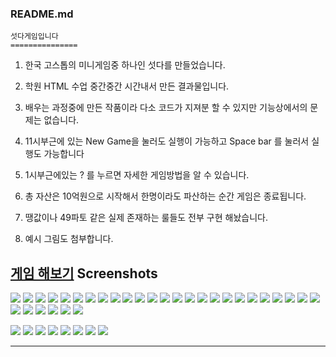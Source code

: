 ﻿### README.md
    섯다게임입니다
	===============

 1. 한국 고스톱의 미니게임중 하나인 섯다를 만들었습니다.

 2. 학원 HTML 수업 중간중간 시간내서 만든 결과물입니다.

 3. 배우는 과정중에 만든 작품이라 다소 코드가 지져분 할 수 있지만 기능상에서의 문제는 없습니다.

 4. 11시부근에 있는 New Game을 눌러도 실행이 가능하고 Space bar 를 눌러서 실행도 가능합니다

 5. 1시부근에있는  ? 를 누르면 자세한 게임방법을 알 수 있습니다.

 6. 총 자산은 10억원으로 시작해서 한명이라도 파산하는 순간 게임은 종료됩니다.

 7. 땡값이나 49파토 같은 실제 존재하는 룰들도 전부 구현 해놨습니다.

 8. 예시 그림도 첨부합니다.

 <a href=" https://omy414.github.io/gostop/" target="_blank" rel="noopener">게임 해보기</a>
 Screenshots
 -----------
 <img src="https://user-images.githubusercontent.com/53854831/70031042-bff29500-15ed-11ea-9ccb-5ad5fccc3a37.png"><!--게임화면-->
 <img src="https://user-images.githubusercontent.com/53854831/62607414-0b937b80-b939-11e9-943d-dd47efe1beff.jpg"><!--섯다족보-->
 <img src="https://user-images.githubusercontent.com/53854831/62607416-0b937b80-b939-11e9-8867-f8bd950bcf72.jpg"><!---카드패0-->
 <img src="https://user-images.githubusercontent.com/53854831/62607417-0c2c1200-b939-11e9-8790-28b0e5e40ecf.jpg">
<img src="https://user-images.githubusercontent.com/53854831/62607419-0c2c1200-b939-11e9-9d87-9f377a217ea3.jpg">
<img src="https://user-images.githubusercontent.com/53854831/62607421-0c2c1200-b939-11e9-9481-4b8366fd5645.jpg">
<img src="https://user-images.githubusercontent.com/53854831/62607422-0cc4a880-b939-11e9-8a3b-13d1dae1e0d1.jpg">
<img src="https://user-images.githubusercontent.com/53854831/62607424-0d5d3f00-b939-11e9-9484-d69d664615e2.jpg">
<img src="https://user-images.githubusercontent.com/53854831/62607425-0d5d3f00-b939-11e9-9d8c-a36021c2ba76.jpg">
<img src="https://user-images.githubusercontent.com/53854831/62607426-0d5d3f00-b939-11e9-9561-c4f751dc5945.jpg">
<img src="https://user-images.githubusercontent.com/53854831/62607427-0d5d3f00-b939-11e9-9860-e35961d9d6a4.jpg">
<img src="https://user-images.githubusercontent.com/53854831/62607428-0df5d580-b939-11e9-813e-62caf7945995.jpg">
<img src="https://user-images.githubusercontent.com/53854831/62607430-0df5d580-b939-11e9-9c6c-da12e2edbd5a.jpg">
<img src="https://user-images.githubusercontent.com/53854831/62607431-0df5d580-b939-11e9-9a14-24db37ab6d98.jpg">
<img src="https://user-images.githubusercontent.com/53854831/62607432-0e8e6c00-b939-11e9-82f0-eebff1ac65fd.jpg">
<img src="https://user-images.githubusercontent.com/53854831/62607433-0e8e6c00-b939-11e9-8473-ce7683ea5ecf.jpg">
<img src="https://user-images.githubusercontent.com/53854831/62607435-0e8e6c00-b939-11e9-9677-78ee9e738af8.jpg">
<img src="https://user-images.githubusercontent.com/53854831/62607436-0f270280-b939-11e9-8074-a8ed6484881c.jpg">
<img src="https://user-images.githubusercontent.com/53854831/62607437-0f270280-b939-11e9-9c94-d47366fbdceb.jpg">
<img src="https://user-images.githubusercontent.com/53854831/62607440-0fbf9900-b939-11e9-8de4-4290d5642b0f.jpg">
<img src="https://user-images.githubusercontent.com/53854831/62607442-0fbf9900-b939-11e9-8754-17ef738120d2.jpg">
<img src="https://user-images.githubusercontent.com/53854831/62607443-10582f80-b939-11e9-933d-df738d8a32da.jpg"><!--카드패20-->
<img src="https://user-images.githubusercontent.com/53854831/62607445-10582f80-b939-11e9-9b77-4b212f3ee018.jpg"><!--뒤집은카드-->
<img src="https://user-images.githubusercontent.com/53854831/62607447-10f0c600-b939-11e9-8a8a-4f2c7c4fbb2f.png"> <!--셔플-->
<img src="https://user-images.githubusercontent.com/53854831/62607450-10f0c600-b939-11e9-98cb-b13523705b65.png"><!--시작버튼-->
<img src="https://user-images.githubusercontent.com/53854831/62607452-11895c80-b939-11e9-860e-315009a4fff4.png"><!--다시하기-->
<img src="https://user-images.githubusercontent.com/53854831/62607453-11895c80-b939-11e9-9662-16ac6c0d0811.png"> <!--도움말-->
<img src="https://user-images.githubusercontent.com/53854831/62607455-11895c80-b939-11e9-8ba8-cf3c08c6a06b.png"> <!--힌트1-->
<img src="https://user-images.githubusercontent.com/53854831/62607456-1221f300-b939-11e9-9f8d-dda9ba0cdb2c.png"><!--힌트2-->
<img src="https://user-images.githubusercontent.com/53854831/62607457-1221f300-b939-11e9-8425-3d635e108715.png"><!--결과-->
<img src="https://user-images.githubusercontent.com/53854831/62607458-1221f300-b939-11e9-9d8d-3820a5907d9d.jpg"><!--끗계산-->

<img src="https://user-images.githubusercontent.com/53854831/62610307-65e30b00-b93e-11e9-9f0c-e3513a3b4110.png"><!--도움말말-->
<img src="https://user-images.githubusercontent.com/53854831/62610310-68456500-b93e-11e9-9e92-3e92bdfb7284.png"><!--결과-->
<img src="https://user-images.githubusercontent.com/53854831/62610531-d4c06400-b93e-11e9-8708-6e78f83ce6f3.png"><!--재게임-->
<img src="https://user-images.githubusercontent.com/53854831/62749486-912d3d80-ba97-11e9-8b13-e79f1a308c81.png"><!--돈다발-->
<img src="https://user-images.githubusercontent.com/53854831/62755638-cb0a3e00-baaf-11e9-902d-b8ba43ca242e.jpg"><!--아귀-->
<img src="https://user-images.githubusercontent.com/53854831/62755639-cba2d480-baaf-11e9-9ee8-629aba54c6d2.jpg"><!--정마담-->
<img src="https://user-images.githubusercontent.com/53854831/62755640-ccd40180-baaf-11e9-9c2c-daff861dd968.jpg"><!--고니-->
<img src="https://user-images.githubusercontent.com/53854831/62755849-8c28b800-bab0-11e9-9805-43215bd717b7.jpg"><!--프로필-->

-----------